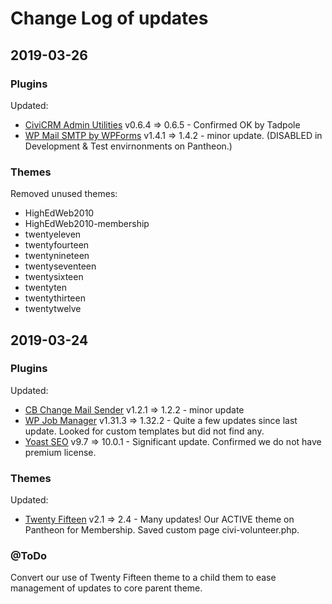 # Change Log of updates

## 2019-03-26

### Plugins

Updated:
* [CiviCRM Admin Utilities](https://wordpress.org/plugins/civicrm-admin-utilities/) v0.6.4 => 0.6.5 - Confirmed OK by Tadpole
* [WP Mail SMTP by WPForms](https://wordpress.org/plugins/wp-mail-smtp/) v1.4.1 => 1.4.2 - minor update. (DISABLED in Development & Test envirnonments on Pantheon.)

### Themes

Removed unused themes:
* HighEdWeb2010
* HighEdWeb2010-membership
* twentyeleven
* twentyfourteen
* twentynineteen
* twentyseventeen
* twentysixteen
* twentyten
* twentythirteen
* twentytwelve

## 2019-03-24

### Plugins
Updated:
* [CB Change Mail Sender](https://wordpress.org/plugins/cb-change-mail-sender/) v1.2.1 => 1.2.2 - minor update
* [WP Job Manager](https://wordpress.org/plugins/wp-job-manager/) v1.31.3 => 1.32.2 - Quite a few updates since last update. Looked for custom templates but did not find any. 
* [Yoast SEO](https://wordpress.org/plugins/wordpress-seo/) v9.7 => 10.0.1 - Significant update. Confirmed we do not have premium license.

### Themes
Updated:
* [Twenty Fifteen](https://wordpress.org/themes/twentyfifteen/) v2.1 => 2.4 - Many updates! Our ACTIVE theme on Pantheon for Membership. Saved custom page civi-volunteer.php.

### @ToDo
Convert our use of Twenty Fifteen theme to a child them to ease management of updates to core parent theme.
